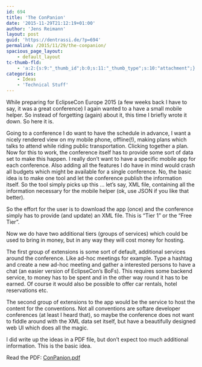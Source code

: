 ```yaml
---
id: 694
title: 'The ConPanion'
date: '2015-11-29T21:12:19+01:00'
author: 'Jens Reimann'
layout: post
guid: 'https://dentrassi.de/?p=694'
permalink: /2015/11/29/the-conpanion/
spacious_page_layout:
    - default_layout
tc-thumb-fld:
    - 'a:2:{s:9:"_thumb_id";b:0;s:11:"_thumb_type";s:10:"attachment";}'
categories:
    - Ideas
    - 'Technical Stuff'
---
```


While preparing for EclipseCon Europe 2015 (a few weeks back I have to say, it was a great conference) I again wanted to a have a small mobile helper. So instead of forgetting (again) about it, this time I briefly wrote it down. So here it is.

<!-- more -->

Going to a conference I do want to have the schedule in advance, I want a nicely rendered view on my mobile phone, offline(!), making plans which talks to attend while riding public transportation. Clicking together a plan. Now for this to work, the conference itself has to provide some sort of data set to make this happen. I really don’t want to have a specific mobile app for each conference. Also adding all the features I do have in mind would crash all budgets which might be available for a single conference. No, the basic idea is to make one tool and let the conference publish the information itself. So the tool simply picks up this … let’s say, XML file, containing all the information necessary for the mobile helper (ok, use JSON if you like that better).

So the effort for the user is to download the app (once) and the conference simply has to provide (and update) an XML file. This is “Tier 1” or the “Free Tier”.

Now we do have two additional tiers (groups of services) which could be used to bring in money, but in any way they will cost money for hosting.

The first group of extensions is some sort of default, additional services around the conference. Like ad-hoc meetings for example. Type a hashtag and create a new ad-hoc meeting and gather a interested persons to have a chat (an easier version of EclipseCon’s BoFs). This requires some backend service, to money has to be spent and in the other way round it has to be earned. Of course it would also be possible to offer car rentals, hotel reservations etc.

The second group of extensions to the app would be the service to host the content for the conventions. Not all conventions are softare developer conferences (at least I heard that), so maybe the conference does not want to fiddle around with the XML data set itself, but have a beautifully designed web UI which does all the magic.

I did write up the ideas in a PDF file, but don’t expect too much additional information. This is the basic idea.

Read the PDF: [ConPanion.pdf](https://dentrassi.de/wp-content/uploads/ConPanion.pdf)
